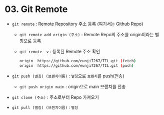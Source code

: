 # 03. Git Remote

- `git remote` : Remote Repository 주소 등록 (여기서는 Github Repo)

  - `git remote add origin (주소)` : Remote Repo의 주소를 origin이라는 별칭으로 등록

  - `git remote -v` : 등록된 Remote 주소 확인

     ```bash
    origin  https://github.com/eunji7267/TIL.git (fetch)
    origin  https://github.com/eunji7267/TIL.git (push)
     ```

    

- `git push (별칭) (브렌치이름)` : `별칭`으로 `브렌치`를 push(전송)

  - `git push origin main` : origin으로 main 브랜치를 전송

- `git clone (주소)` : 주소로부터 Repo 가져오기

- `git pull (별칭) (브렌치이름)` : `별칭`